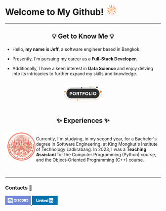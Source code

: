 # Welcome to My Github! <picture> <img src="./assets/firework.gif?raw=true" width="35" height="35"> </picture>

---

## <p align="center">💡 Get to Know Me 💡</p>

- Hello, <strong>my name is Jeff</strong>, a software engineer based in Bangkok.
  
- Presently, I'm pursuing my career as a <strong>Full-Stack Developer</strong>.
  
- Additionally, I have a keen interest in <strong>Data Science</strong> and enjoy delving into its intricacies to further expand my skills and knowledge.

<br>

<div align="center">
  <a href="https://phurinjeffy-portfolio.netlify.app">
    <img height="50" src="./assets/portfolio.png?raw=true" alt="Portfolio">
  </a>
</div>

<br>

## <p align="center">✨ Experiences ✨</p>

<div>
 <picture title="KMITL">
  <source srcset="./assets/kmitl.png?raw=true" media="(prefers-color-scheme: no-preference)">
  <img height="100" align="left" src="./assets/kmitl.png?raw=true" alt="KMITL">
 </picture>
 <br>
 <span> 
  Currently, I'm studying, in my second year, for a Bachelor's degree in Software Engineering, at King Mongkut's Institute of Technology Ladkrabang. In 2023, I was a <strong>Teaching Assistant</strong> for the Computer Programming (Python) course, and the Object-Oriented Programming (C++) course.
 </span>
</div>

<br>
<br>

---

### <p align="left">Contacts 🔎</p>

<div>
 <a href="https://discordapp.com/users/239938035486031872">
   <img height="30" src="./assets/discord.png?raw=true" alt="Discord">
 </a>
 <a href="https://www.linkedin.com/in/phurinjeffy">
   <img height="30" src="./assets/linkedin.png?raw=true" alt="LinkedIn">
 </a>
</div>
